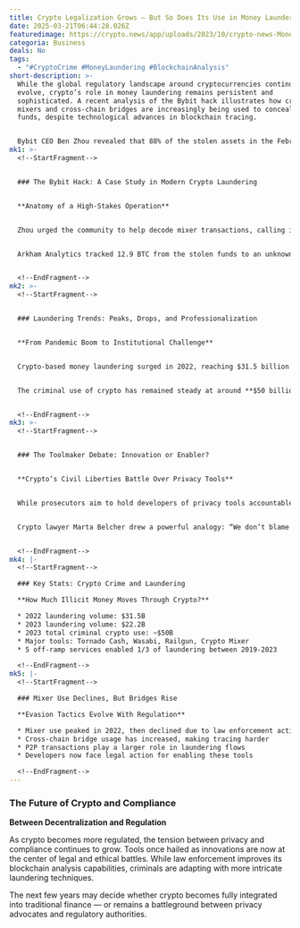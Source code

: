 ```yaml
---
title: Crypto Legalization Grows — But So Does Its Use in Money Laundering
date: 2025-03-21T06:44:28.026Z
featuredimage: https://crypto.news/app/uploads/2023/10/crypto-news-Money-Laundering01.webp
categoria: Business
deals: No
tags:
  - "#CryptoCrime #MoneyLaundering #BlockchainAnalysis"
short-description: >-
  While the global regulatory landscape around cryptocurrencies continues to
  evolve, crypto’s role in money laundering remains persistent and
  sophisticated. A recent analysis of the Bybit hack illustrates how crypto
  mixers and cross-chain bridges are increasingly being used to conceal illicit
  funds, despite technological advances in blockchain tracing.


  Bybit CEO Ben Zhou revealed that 88% of the stolen assets in the February 2025 hack are still traceable, but over 7.5% have “gone dark” — a troubling sign that obfuscation tools are still effective. Zhou pointed to Tornado Cash, Wasabi, Railgun, and Crypto Mixer as the primary platforms used for laundering the stolen assets, most of which were eventually funneled through peer-to-peer channels.
mk1: >-
  <!--StartFragment-->


  ### The Bybit Hack: A Case Study in Modern Crypto Laundering


  **Anatomy of a High-Stakes Operation**


  Zhou urged the community to help decode mixer transactions, calling it the “number one challenge” in recovering stolen funds. Blockchain forensics firm Elliptic linked the Bybit hack to the **Lazarus Group**, a notorious North Korean hacking syndicate that may have used the theft to fund Pyongyang’s nuclear program.


  Arkham Analytics tracked 12.9 BTC from the stolen funds to an unknown address on March 20, further emphasizing the complexity of tracing stolen crypto after it’s been laundered through multiple layers.


  <!--EndFragment-->
mk2: >-
  <!--StartFragment-->


  ### Laundering Trends: Peaks, Drops, and Professionalization


  **From Pandemic Boom to Institutional Challenge**


  Crypto-based money laundering surged in 2022, reaching $31.5 billion — nearly double 2021’s $18.3 billion and triple the 2019 average. Though this figure declined to $22.2 billion in 2023, it still dwarfs pre-2021 levels. Chainalysis data shows that even with a 15% drop in total crypto volume, laundering operations remain stubbornly high.


  The criminal use of crypto has remained steady at around **$50 billion annually** since 2022, indicating a plateau rather than a decline. Experts suggest the ecosystem has become more **diverse and professional**, with hackers deploying a blend of mixers, decentralized exchanges, and off-ramp services.


  <!--EndFragment-->
mk3: >-
  <!--StartFragment-->


  ### The Toolmaker Debate: Innovation or Enabler?


  **Crypto’s Civil Liberties Battle Over Privacy Tools**


  While prosecutors aim to hold developers of privacy tools accountable, the crypto community continues to argue that building open-source, privacy-focused tools is not inherently criminal. Prominent cases like Tornado Cash’s Roman Storm and Samourai Wallet’s founders have sparked intense debates about technological neutrality and legal overreach.


  Crypto lawyer Marta Belcher drew a powerful analogy: “We don’t blame Ford when a car is used in a bank robbery.” Still, in 2025, courts are leaning toward penalizing developers, with Samourai Wallet’s founders facing up to 25 years in prison.


  <!--EndFragment-->
mk4: |-
  <!--StartFragment-->

  ### Key Stats: Crypto Crime and Laundering

  **How Much Illicit Money Moves Through Crypto?**

  * 2022 laundering volume: $31.5B
  * 2023 laundering volume: $22.2B
  * 2023 total criminal crypto use: ~$50B
  * Major tools: Tornado Cash, Wasabi, Railgun, Crypto Mixer
  * 5 off-ramp services enabled 1/3 of laundering between 2019-2023

  <!--EndFragment-->
mk5: |-
  <!--StartFragment-->

  ### Mixer Use Declines, But Bridges Rise

  **Evasion Tactics Evolve With Regulation**

  * Mixer use peaked in 2022, then declined due to law enforcement action
  * Cross-chain bridge usage has increased, making tracing harder
  * P2P transactions play a larger role in laundering flows
  * Developers now face legal action for enabling these tools

  <!--EndFragment-->
---
```

<!--StartFragment-->

### The Future of Crypto and Compliance

**Between Decentralization and Regulation**

As crypto becomes more regulated, the tension between privacy and compliance continues to grow. Tools once hailed as innovations are now at the center of legal and ethical battles. While law enforcement improves its blockchain analysis capabilities, criminals are adapting with more intricate laundering techniques.

The next few years may decide whether crypto becomes fully integrated into traditional finance — or remains a battleground between privacy advocates and regulatory authorities.

<!--EndFragment-->